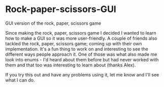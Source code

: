 # Rock-paper-scissors-GUI
GUI version of the rock, paper, scissors game

Since making the rock, paper, scissors game I decided I wanted to learn how to make a GUI so it was more user-friendly.
A couple of friends also tackled the rock, paper, scissors game; coming up with their own implementation. It's a fun thing to work on and interesting to see the different ways people approach it. One of those was what also made me look into enums - I'd heard about them before but had never worked with them and that too was interesting to learn about (thanks Alex).

If you try this out and have any problems using it, let me know and I'll see what I can do.

